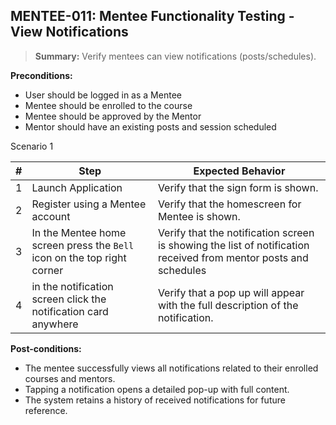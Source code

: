 ## **MENTEE-011:** Mentee Functionality Testing - View Notifications  

> **Summary:** Verify mentees can view notifications (posts/schedules).  <br>

**Preconditions:**  
- User should be logged in as a Mentee
- Mentee should be enrolled to the course
- Mentee should be approved by the Mentor
- Mentor should have an existing posts and session scheduled

Scenario 1 

 | \# | Step | Expected Behavior | 
 |----|------|-------------------| 
 |  1 |  Launch Application    | Verify that the sign form is shown.   | 
 |  2 |  Register using a Mentee account   | Verify that the homescreen for Mentee is shown.  | 
 |  3 |  In the Mentee home screen press the `Bell` icon on the top right corner    | Verify that the notification screen is showing the list of notification received from mentor posts and schedules   |  
 |  4 |  in the notification screen click the notification card anywhere   | Verify that a pop up will appear with the full description of the notification.  | 

**Post-conditions:**  

 - The mentee successfully views all notifications related to their enrolled courses and mentors.
 - Tapping a notification opens a detailed pop-up with full content.
 - The system retains a history of received notifications for future reference.

